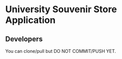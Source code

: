 # University Souvenir Store Application
## Developers
You can clone/pull but DO NOT COMMIT/PUSH YET.
